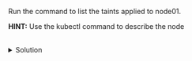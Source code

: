 Run the command to list the taints applied to node01.

**HINT:** Use the kubectl command to describe the node

<br>
<details><summary>Solution</summary>
<br>

```plain
# list the Taints applied to node01
k describe no node01 | grep Taints
```{{exec}}

The output should look similar to the following:
```bash
Taints:             dedicated=special-user:NoSchedule
```


</details>
